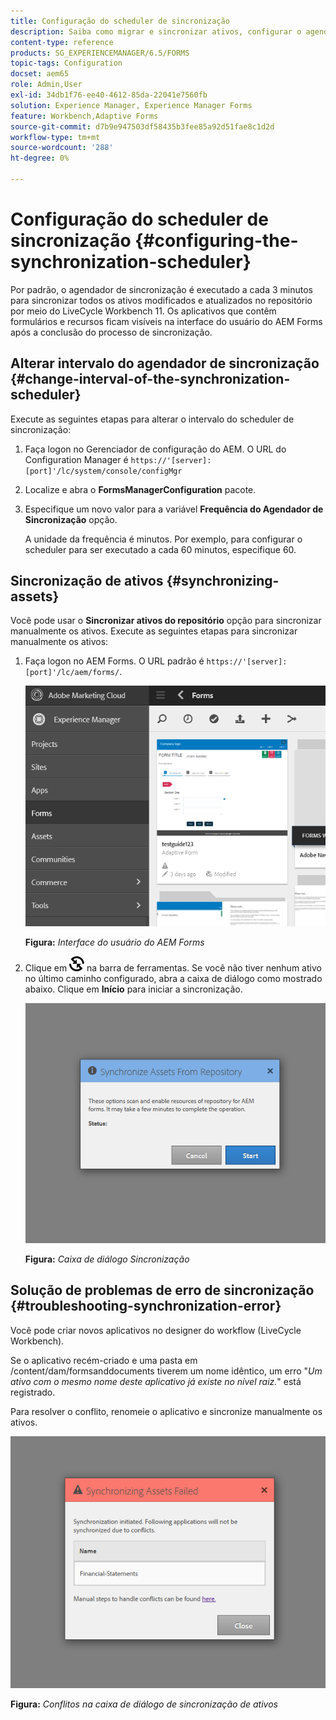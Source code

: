 ```yaml
---
title: Configuração do scheduler de sincronização
description: Saiba como migrar e sincronizar ativos, configurar o agendador de sincronização e usar pastas para organizar ativos.
content-type: reference
products: SG_EXPERIENCEMANAGER/6.5/FORMS
topic-tags: Configuration
docset: aem65
role: Admin,User
exl-id: 34db1f76-ee40-4612-85da-22041e7560fb
solution: Experience Manager, Experience Manager Forms
feature: Workbench,Adaptive Forms
source-git-commit: d7b9e947503df58435b3fee85a92d51fae8c1d2d
workflow-type: tm+mt
source-wordcount: '288'
ht-degree: 0%

---
```


# Configuração do scheduler de sincronização {#configuring-the-synchronization-scheduler}

Por padrão, o agendador de sincronização é executado a cada 3 minutos para sincronizar todos os ativos modificados e atualizados no repositório por meio do LiveCycle Workbench 11. Os aplicativos que contêm formulários e recursos ficam visíveis na interface do usuário do AEM Forms após a conclusão do processo de sincronização.

## Alterar intervalo do agendador de sincronização {#change-interval-of-the-synchronization-scheduler}

Execute as seguintes etapas para alterar o intervalo do scheduler de sincronização:

1. Faça logon no Gerenciador de configuração do AEM. O URL do Configuration Manager é `https://'[server]:[port]'/lc/system/console/configMgr`

1. Localize e abra o **FormsManagerConfiguration** pacote.

1. Especifique um novo valor para a variável **Frequência do Agendador de Sincronização** opção.

   A unidade da frequência é minutos. Por exemplo, para configurar o scheduler para ser executado a cada 60 minutos, especifique 60.

## Sincronização de ativos {#synchronizing-assets}

Você pode usar o **Sincronizar ativos do repositório** opção para sincronizar manualmente os ativos. Execute as seguintes etapas para sincronizar manualmente os ativos:

1. Faça logon no AEM Forms. O URL padrão é `https://'[server]:[port]'/lc/aem/forms/`.

   ![Interface do usuário do AEM Forms](assets/aem_forms_ui.png)

   **Figura:** *Interface do usuário do AEM Forms*

1. Clique em ![aem6forms_sync](assets/aem6forms_sync.png) na barra de ferramentas. Se você não tiver nenhum ativo no último caminho configurado, abra a caixa de diálogo como mostrado abaixo. Clique em **Início** para iniciar a sincronização.

   ![Caixa de diálogo Sincronização](assets/migrate-and-syncronize.png)

   **Figura:** *Caixa de diálogo Sincronização*

## Solução de problemas de erro de sincronização {#troubleshooting-synchronization-error}

Você pode criar novos aplicativos no designer do workflow (LiveCycle Workbench).

Se o aplicativo recém-criado e uma pasta em /content/dam/formsanddocuments tiverem um nome idêntico, um erro &quot;*Um ativo com o mesmo nome deste aplicativo já existe no nível raiz.*&quot; está registrado.

Para resolver o conflito, renomeie o aplicativo e sincronize manualmente os ativos.

![Conflitos na caixa de diálogo de sincronização de ativos](assets/sync-conflict.png)

**Figura:** *Conflitos na caixa de diálogo de sincronização de ativos*
